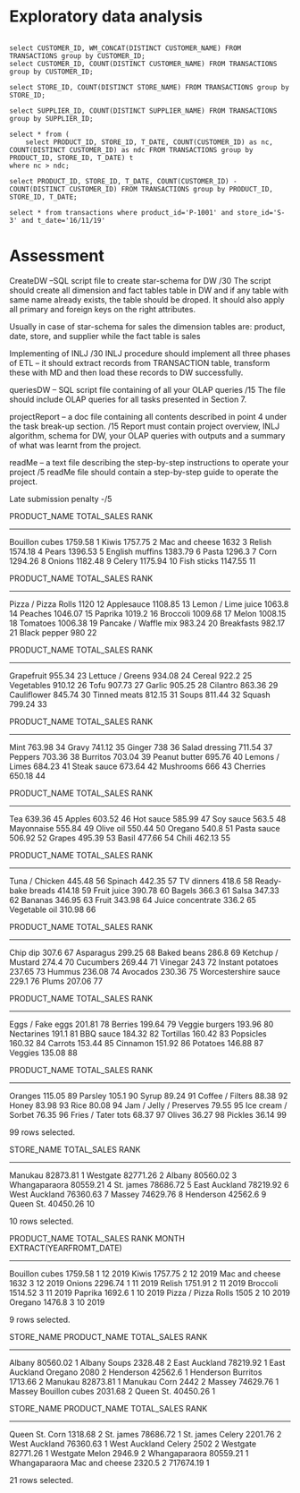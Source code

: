 # Exploratory data analysis

```

select CUSTOMER_ID, WM_CONCAT(DISTINCT CUSTOMER_NAME) FROM TRANSACTIONS group by CUSTOMER_ID;
select CUSTOMER_ID, COUNT(DISTINCT CUSTOMER_NAME) FROM TRANSACTIONS group by CUSTOMER_ID;

select STORE_ID, COUNT(DISTINCT STORE_NAME) FROM TRANSACTIONS group by STORE_ID;

select SUPPLIER_ID, COUNT(DISTINCT SUPPLIER_NAME) FROM TRANSACTIONS group by SUPPLIER_ID;

select * from (
    select PRODUCT_ID, STORE_ID, T_DATE, COUNT(CUSTOMER_ID) as nc, COUNT(DISTINCT CUSTOMER_ID) as ndc FROM TRANSACTIONS group by PRODUCT_ID, STORE_ID, T_DATE) t
where nc > ndc;

select PRODUCT_ID, STORE_ID, T_DATE, COUNT(CUSTOMER_ID) - COUNT(DISTINCT CUSTOMER_ID) FROM TRANSACTIONS group by PRODUCT_ID, STORE_ID, T_DATE;

select * from transactions where product_id='P-1001' and store_id='S-3' and t_date='16/11/19'

```


# Assessment

CreateDW –SQL script file to create star-schema for DW /30
The script should create all dimension and fact tables table in DW and if any table with same name already exists, the table should be droped. It should also apply all primary and foreign keys on the right attributes.

Usually in case of star-schema for sales the dimension tables are: product, date, store, and supplier while the fact table is sales

Implementing of INLJ /30
INLJ procedure should implement all three phases of ETL – it should extract records from TRANSACTION table, transform these with MD and then load these records to DW successfully.

queriesDW – SQL script file containing of all your OLAP queries /15
The file should include OLAP queries for all tasks presented in Section 7.

projectReport – a doc file containing all contents described in point 4 under the task break-up section. /15
Report must contain project overview, INLJ algorithm, schema for DW, your OLAP queries with outputs and a summary of what was learnt from the project.

readMe – a text file describing the step-by-step instructions to operate your project /5
readMe file should contain a step-by-step guide to operate the project.

Late submission penalty -/5









PRODUCT_NAME                   TOTAL_SALES       RANK
------------------------------ ----------- ----------
Bouillon cubes                     1759.58          1
Kiwis                              1757.75          2
Mac and cheese                        1632          3
Relish                             1574.18          4
Pears                              1396.53          5
English muffins                    1383.79          6
Pasta                               1296.3          7
Corn                               1294.26          8
Onions                             1182.48          9
Celery                             1175.94         10
Fish sticks                        1147.55         11

PRODUCT_NAME                   TOTAL_SALES       RANK
------------------------------ ----------- ----------
Pizza / Pizza Rolls                   1120         12
Applesauce                         1108.85         13
Lemon / Lime juice                  1063.8         14
Peaches                            1046.07         15
Paprika                             1019.2         16
Broccoli                           1009.68         17
Melon                              1008.15         18
Tomatoes                           1006.38         19
Pancake / Waffle mix                983.24         20
Breakfasts                          982.17         21
Black pepper                           980         22

PRODUCT_NAME                   TOTAL_SALES       RANK
------------------------------ ----------- ----------
Grapefruit                          955.34         23
Lettuce / Greens                    934.08         24
Cereal                               922.2         25
Vegetables                          910.12         26
Tofu                                907.73         27
Garlic                              905.25         28
Cilantro                            863.36         29
Cauliflower                         845.74         30
Tinned meats                        812.15         31
Soups                               811.44         32
Squash                              799.24         33

PRODUCT_NAME                   TOTAL_SALES       RANK
------------------------------ ----------- ----------
Mint                                763.98         34
Gravy                               741.12         35
Ginger                                 738         36
Salad dressing                      711.54         37
Peppers                             703.36         38
Burritos                            703.04         39
Peanut butter                       695.76         40
Lemons / Limes                      684.23         41
Steak sauce                         673.64         42
Mushrooms                              666         43
Cherries                            650.18         44

PRODUCT_NAME                   TOTAL_SALES       RANK
------------------------------ ----------- ----------
Tea                                 639.36         45
Apples                              603.52         46
Hot sauce                           585.99         47
Soy sauce                            563.5         48
Mayonnaise                          555.84         49
Olive oil                           550.44         50
Oregano                              540.8         51
Pasta sauce                         506.92         52
Grapes                              495.39         53
Basil                               477.66         54
Chili                               462.13         55

PRODUCT_NAME                   TOTAL_SALES       RANK
------------------------------ ----------- ----------
Tuna / Chicken                      445.48         56
Spinach                             442.35         57
TV dinners                           418.6         58
Ready-bake breads                   414.18         59
Fruit juice                         390.78         60
Bagels                               366.3         61
Salsa                               347.33         62
Bananas                             346.95         63
Fruit                               343.98         64
Juice concentrate                    336.2         65
Vegetable oil                       310.98         66

PRODUCT_NAME                   TOTAL_SALES       RANK
------------------------------ ----------- ----------
Chip dip                             307.6         67
Asparagus                           299.25         68
Baked beans                          286.8         69
Ketchup / Mustard                    274.4         70
Cucumbers                           269.44         71
Vinegar                                243         72
Instant potatoes                    237.65         73
Hummus                              236.08         74
Avocados                            230.36         75
Worcestershire sauce                 229.1         76
Plums                               207.06         77

PRODUCT_NAME                   TOTAL_SALES       RANK
------------------------------ ----------- ----------
Eggs / Fake eggs                    201.81         78
Berries                             199.64         79
Veggie burgers                      193.96         80
Nectarines                           191.1         81
BBQ sauce                           184.32         82
Tortillas                           160.42         83
Popsicles                           160.32         84
Carrots                             153.44         85
Cinnamon                            151.92         86
Potatoes                            146.88         87
Veggies                             135.08         88

PRODUCT_NAME                   TOTAL_SALES       RANK
------------------------------ ----------- ----------
Oranges                             115.05         89
Parsley                              105.1         90
Syrup                                89.24         91
Coffee / Filters                     88.38         92
Honey                                83.98         93
Rice                                 80.08         94
Jam / Jelly / Preserves              79.55         95
Ice cream / Sorbet                   76.35         96
Fries / Tater tots                   68.37         97
Olives                               36.27         98
Pickles                              36.14         99

99 rows selected. 


STORE_NAME           TOTAL_SALES       RANK
-------------------- ----------- ----------
Manukau                 82873.81          1
Westgate                82771.26          2
Albany                  80560.02          3
Whangaparaora           80559.21          4
St. james               78686.72          5
East Auckland           78219.92          6
West Auckland           76360.63          7
Massey                  74629.76          8
Henderson                42562.6          9
Queen St.               40450.26         10

10 rows selected. 


PRODUCT_NAME                   TOTAL_SALES       RANK      MONTH EXTRACT(YEARFROMT_DATE)
------------------------------ ----------- ---------- ---------- -----------------------
Bouillon cubes                     1759.58          1         12                    2019
Kiwis                              1757.75          2         12                    2019
Mac and cheese                        1632          3         12                    2019
Onions                             2296.74          1         11                    2019
Relish                             1751.91          2         11                    2019
Broccoli                           1514.52          3         11                    2019
Paprika                             1692.6          1         10                    2019
Pizza / Pizza Rolls                   1505          2         10                    2019
Oregano                             1476.8          3         10                    2019

9 rows selected. 


STORE_NAME           PRODUCT_NAME                   TOTAL_SALES       RANK
-------------------- ------------------------------ ----------- ----------
Albany                                                 80560.02          1
Albany               Soups                              2328.48          2
East Auckland                                          78219.92          1
East Auckland        Oregano                               2080          2
Henderson                                               42562.6          1
Henderson            Burritos                           1713.66          2
Manukau                                                82873.81          1
Manukau              Corn                                  2442          2
Massey                                                 74629.76          1
Massey               Bouillon cubes                     2031.68          2
Queen St.                                              40450.26          1

STORE_NAME           PRODUCT_NAME                   TOTAL_SALES       RANK
-------------------- ------------------------------ ----------- ----------
Queen St.            Corn                               1318.68          2
St. james                                              78686.72          1
St. james            Celery                             2201.76          2
West Auckland                                          76360.63          1
West Auckland        Celery                                2502          2
Westgate                                               82771.26          1
Westgate             Melon                               2946.9          2
Whangaparaora                                          80559.21          1
Whangaparaora        Mac and cheese                      2320.5          2
                                                      717674.19          1

21 rows selected. 
